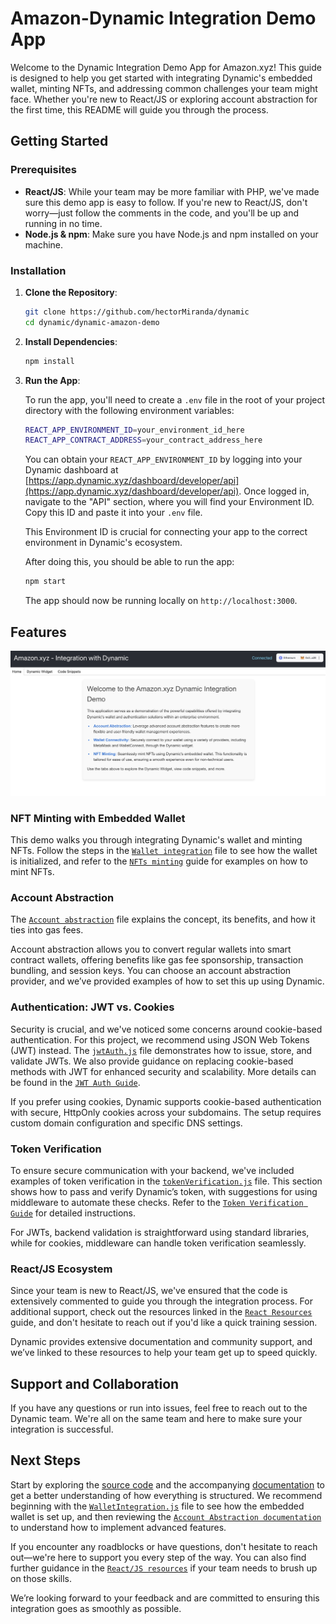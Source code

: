 
# Amazon-Dynamic Integration Demo App

Welcome to the Dynamic Integration Demo App for Amazon.xyz! This guide is designed to help you get started with integrating Dynamic's embedded wallet, minting NFTs, and addressing common challenges your team might face. Whether you're new to React/JS or exploring account abstraction for the first time, this README will guide you through the process.

## Getting Started

### Prerequisites

- **React/JS**: While your team may be more familiar with PHP, we've made sure this demo app is easy to follow. If you're new to React/JS, don't worry—just follow the comments in the code, and you'll be up and running in no time.
- **Node.js & npm**: Make sure you have Node.js and npm installed on your machine.

### Installation

1. **Clone the Repository**:
   ```bash
   git clone https://github.com/hectorMiranda/dynamic
   cd dynamic/dynamic-amazon-demo
   ```

2. **Install Dependencies**:
   ```bash
   npm install
   ```

3. **Run the App**:

   To run the app, you'll need to create a `.env` file in the root of your project directory with the following environment variables:

   ```bash
   REACT_APP_ENVIRONMENT_ID=your_environment_id_here
   REACT_APP_CONTRACT_ADDRESS=your_contract_address_here
   ```

   You can obtain your `REACT_APP_ENVIRONMENT_ID` by logging into your Dynamic dashboard at [https://app.dynamic.xyz/dashboard/developer/api](https://app.dynamic.xyz/dashboard/developer/api). Once logged in, navigate to the "API" section, where you will find your Environment ID. Copy this ID and paste it into your `.env` file.

   This Environment ID is crucial for connecting your app to the correct environment in Dynamic's ecosystem.

   After doing this, you should be able to run the app:

   ```bash
   npm start
   ```
   The app should now be running locally on `http://localhost:3000`.

## Features

![Amazon-app](docs/img/amazon-app-01.jpg)

### NFT Minting with Embedded Wallet

This demo walks you through integrating Dynamic's wallet and minting NFTs. Follow the steps in the [`Wallet integration`](dynamic-amazon-demo/src/components/WalletIntegration.js) file to see how the wallet is initialized, and refer to the [`NFTs minting`](docs/nft_minting.md) guide for examples on how to mint NFTs.

### Account Abstraction

The [`Account abstraction`](docs/account_abstraction.md) file explains the concept, its benefits, and how it ties into gas fees.

Account abstraction allows you to convert regular wallets into smart contract wallets, offering benefits like gas fee sponsorship, transaction bundling, and session keys. You can choose an account abstraction provider, and we’ve provided examples of how to set this up using Dynamic.

### Authentication: JWT vs. Cookies

Security is crucial, and we've noticed some concerns around cookie-based authentication. For this project, we recommend using JSON Web Tokens (JWT) instead. The [`jwtAuth.js`](dynamic-amazon-demo/src/auth/jwtAuth.js) file demonstrates how to issue, store, and validate JWTs. We also provide guidance on replacing cookie-based methods with JWT for enhanced security and scalability. More details can be found in the [`JWT Auth Guide`](docs/jwt_auth_guide.md).

If you prefer using cookies, Dynamic supports cookie-based authentication with secure, HttpOnly cookies across your subdomains. The setup requires custom domain configuration and specific DNS settings.

### Token Verification

To ensure secure communication with your backend, we've included examples of token verification in the [`tokenVerification.js`](dynamic-amazon-demo/src/auth/tokenVerification.js) file. This section shows how to pass and verify Dynamic’s token, with suggestions for using middleware to automate these checks. Refer to the [`Token Verification Guide`](docs/token_verification.md) for detailed instructions.

For JWTs, backend validation is straightforward using standard libraries, while for cookies, middleware can handle token verification seamlessly.

### React/JS Ecosystem

Since your team is new to React/JS, we've ensured that the code is extensively commented to guide you through the integration process. For additional support, check out the resources linked in the [`React Resources`](docs/react_resources.md) guide, and don't hesitate to reach out if you'd like a quick training session.

Dynamic provides extensive documentation and community support, and we’ve linked to these resources to help your team get up to speed quickly.

## Support and Collaboration

If you have any questions or run into issues, feel free to reach out to the Dynamic team. We're all on the same team and here to make sure your integration is successful.

## Next Steps

Start by exploring the [source code](dynamic-amazon-demo/src) and the accompanying [documentation](docs) to get a better understanding of how everything is structured. We recommend beginning with the [`WalletIntegration.js`](dynamic-amazon-demo/src/components/WalletIntegration.js) file to see how the embedded wallet is set up, and then reviewing the [`Account Abstraction documentation`](docs/account_abstraction.md) to understand how to implement advanced features.

If you encounter any roadblocks or have questions, don't hesitate to reach out—we're here to support you every step of the way. You can also find further guidance in the [`React/JS resources`](docs/react_resources.md) if your team needs to brush up on those skills.

We’re looking forward to your feedback and are committed to ensuring this integration goes as smoothly as possible.

